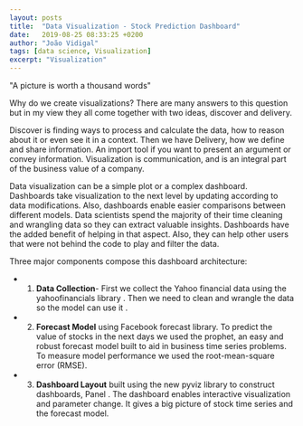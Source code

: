 ```yaml
---
layout: posts
title:  "Data Visualization - Stock Prediction Dashboard"
date:   2019-08-25 08:33:25 +0200
author: "João Vidigal"
tags: [data science, Visualization]
excerpt: "Visualization"
---
```


"A picture is worth a thousand words" 

Why do we create visualizations? 
There are many answers to this question but in my view they all come together with two ideas, discover and delivery.

Discover is finding ways to process and calculate the data, how to reason about it or even see it in a context. Then we have Delivery, how we define and share information. An import tool if you want to present an argument or convey information.
Visualization is communication, and is an integral part of the business value of a company.

Data visualization can be a simple plot or a complex dashboard. 
Dashboards take visualization to the next level by updating  according to data modifications. Also, dashboards enable easier comparisons between different models. Data scientists spend the majority of their time cleaning and wrangling data so they can extract valuable insights. Dashboards have the added benefit of helping in that aspect. Also, they can help other users that were not behind the code to play and filter the data.

Three major components compose this dashboard architecture:

* 1. **Data Collection**- First we collect the Yahoo financial data using the yahoofinancials library . Then we need to clean and wrangle the data so the model can use it .

* 2. **Forecast Model** using Facebook forecast library. To predict the value of stocks in the next days we used the prophet, an easy and robust forecast model built to aid in business time series problems. To measure model performance we used  the root-mean-square error (RMSE). 

* 3. **Dashboard Layout** built using the new pyviz library to construct dashboards, Panel . The dashboard enables interactive visualization and parameter change. It gives a big picture of stock time series and the forecast model. 